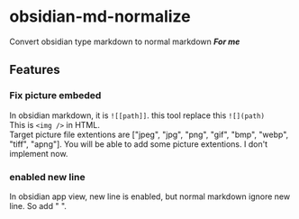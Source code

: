 # obsidian-md-normalize
Convert obsidian type markdown to normal markdown ***For me***
## Features

### Fix picture embeded  
In obsidian markdown, it is `![[path]]`. this tool replace this `![](path)`  
This is `<img />` in HTML.  
Target picture file extentions are ["jpeg", "jpg", "png", "gif", "bmp", "webp", "tiff", "apng"]. You will be able to add some picture extentions. I don't implement now.  

### enabled new line  
In obsidian app view, new line is enabled, but normal markdown ignore new line. So add "  ". 
